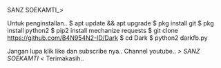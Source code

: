 SANZ SOEKAMTI_>

Untuk penginstallan..
$ apt update && apt upgrade
$ pkg install git
$ pkg install python2
$ pip2 install mechanize requests
$ git clone https://github.com/B4N954N2-ID/Dark
$ cd Dark
$ python2 darkfb.py

Jangan lupa klik like dan subscribe nya..
Channel youtube..
_> SANZ SOEKAMTI <_
Terimakasih..
